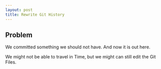 ```yaml
---
layout: post
title: Rewrite Git History
---
```


## Problem
We committed something we should not have. And now it is out here.

We might not be able to travel in Time, but we might can still edit the Git Files.
